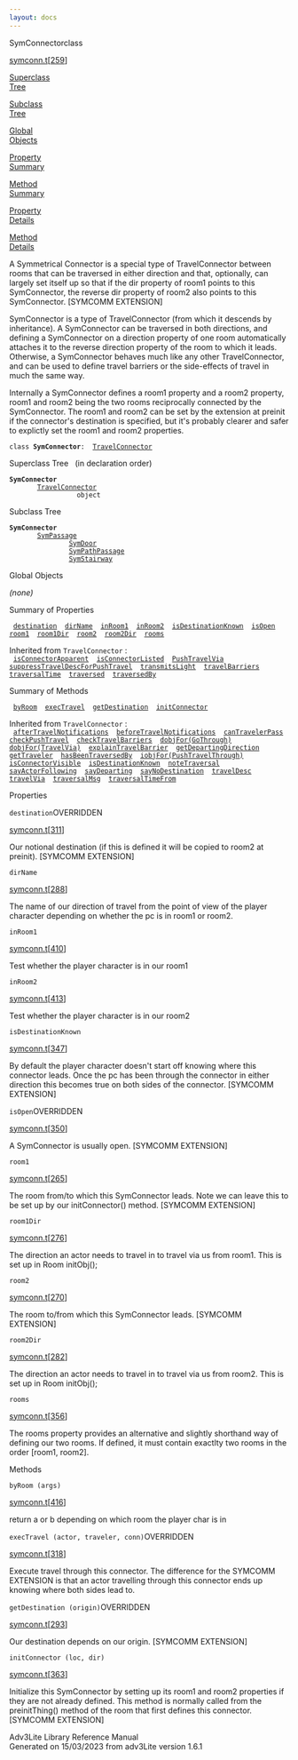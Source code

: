 ```yaml
---
layout: docs
---
```

<span class="title">SymConnector</span><span class="type">class</span>

[symconn.t](../file/symconn.t.html)\[[259](../source/symconn.t.html#259)\]

[Superclass  
Tree](#_SuperClassTree_)

[Subclass  
Tree](#_SubClassTree_)

[Global  
Objects](#_ObjectSummary_)

[Property  
Summary](#_PropSummary_)

[Method  
Summary](#_MethodSummary_)

[Property  
Details](#_Properties_)

[Method  
Details](#_Methods_)

<div class="fdesc">

A Symmetrical Connector is a special type of TravelConnector between
rooms that can be traversed in either direction and that, optionally,
can largely set itself up so that if the dir property of room1 points to
this SymConnector, the reverse dir property of room2 also points to this
SymConnector. \[SYMCOMM EXTENSION\]

SymConnector is a type of TravelConnector (from which it descends by
inheritance). A SymConnector can be traversed in both directions, and
defining a SymConnector on a direction property of one room
automatically attaches it to the reverse direction property of the room
to which it leads. Otherwise, a SymConnector behaves much like any other
TravelConnector, and can be used to define travel barriers or the
side-effects of travel in much the same way.

Internally a SymConnector defines a room1 property and a room2 property,
room1 and room2 being the two rooms reciprocally connected by the
SymConnector. The room1 and room2 can be set by the extension at preinit
if the connector's destination is specified, but it's probably clearer
and safer to explictly set the room1 and room2 properties.

`class `**`SymConnector`**` :   `[`TravelConnector`](../object/TravelConnector.html)

</div>

<span id="_SuperClassTree_"></span>

<div class="mjhd">

<span class="hdln">Superclass Tree</span>   (in declaration order)

</div>

**`SymConnector`**  
`         `[`TravelConnector`](../object/TravelConnector.html)  
`                 object`  
<span id="_SubClassTree_"></span>

<div class="mjhd">

<span class="hdln">Subclass Tree</span>  

</div>

**`SymConnector`**  
`         `[`SymPassage`](../object/SymPassage.html)  
`                 `[`SymDoor`](../object/SymDoor.html)  
`                 `[`SymPathPassage`](../object/SymPathPassage.html)  
`                 `[`SymStairway`](../object/SymStairway.html)  
<span id="_ObjectSummary_"></span>

<div class="mjhd">

<span class="hdln">Global Objects</span>  

</div>

*(none)* <span id="_PropSummary_"></span>

<div class="mjhd">

<span class="hdln">Summary of Properties</span>  

</div>

` `[`destination`](#destination)`  `[`dirName`](#dirName)`  `[`inRoom1`](#inRoom1)`  `[`inRoom2`](#inRoom2)`  `[`isDestinationKnown`](#isDestinationKnown)`  `[`isOpen`](#isOpen)`  `[`room1`](#room1)`  `[`room1Dir`](#room1Dir)`  `[`room2`](#room2)`  `[`room2Dir`](#room2Dir)`  `[`rooms`](#rooms)`  `

Inherited from `TravelConnector` :  
` `[`isConnectorApparent`](../object/TravelConnector.html#isConnectorApparent)`  `[`isConnectorListed`](../object/TravelConnector.html#isConnectorListed)`  `[`PushTravelVia`](../object/TravelConnector.html#PushTravelVia)`  `[`suppressTravelDescForPushTravel`](../object/TravelConnector.html#suppressTravelDescForPushTravel)`  `[`transmitsLight`](../object/TravelConnector.html#transmitsLight)`  `[`travelBarriers`](../object/TravelConnector.html#travelBarriers)`  `[`traversalTime`](../object/TravelConnector.html#traversalTime)`  `[`traversed`](../object/TravelConnector.html#traversed)`  `[`traversedBy`](../object/TravelConnector.html#traversedBy)`  `

<span id="_MethodSummary_"></span>

<div class="mjhd">

<span class="hdln">Summary of Methods</span>  

</div>

` `[`byRoom`](#byRoom)`  `[`execTravel`](#execTravel)`  `[`getDestination`](#getDestination)`  `[`initConnector`](#initConnector)`  `

Inherited from `TravelConnector` :  
` `[`afterTravelNotifications`](../object/TravelConnector.html#afterTravelNotifications)`  `[`beforeTravelNotifications`](../object/TravelConnector.html#beforeTravelNotifications)`  `[`canTravelerPass`](../object/TravelConnector.html#canTravelerPass)`  `[`checkPushTravel`](../object/TravelConnector.html#checkPushTravel)`  `[`checkTravelBarriers`](../object/TravelConnector.html#checkTravelBarriers)`  `[`dobjFor(GoThrough)`](../object/TravelConnector.html#dobjFor(GoThrough))`  `[`dobjFor(TravelVia)`](../object/TravelConnector.html#dobjFor(TravelVia))`  `[`explainTravelBarrier`](../object/TravelConnector.html#explainTravelBarrier)`  `[`getDepartingDirection`](../object/TravelConnector.html#getDepartingDirection)`  `[`getTraveler`](../object/TravelConnector.html#getTraveler)`  `[`hasBeenTraversedBy`](../object/TravelConnector.html#hasBeenTraversedBy)`  `[`iobjFor(PushTravelThrough)`](../object/TravelConnector.html#iobjFor(PushTravelThrough))`  `[`isConnectorVisible`](../object/TravelConnector.html#isConnectorVisible)`  `[`isDestinationKnown`](../object/TravelConnector.html#isDestinationKnown)`  `[`noteTraversal`](../object/TravelConnector.html#noteTraversal)`  `[`sayActorFollowing`](../object/TravelConnector.html#sayActorFollowing)`  `[`sayDeparting`](../object/TravelConnector.html#sayDeparting)`  `[`sayNoDestination`](../object/TravelConnector.html#sayNoDestination)`  `[`travelDesc`](../object/TravelConnector.html#travelDesc)`  `[`travelVia`](../object/TravelConnector.html#travelVia)`  `[`traversalMsg`](../object/TravelConnector.html#traversalMsg)`  `[`traversalTimeFrom`](../object/TravelConnector.html#traversalTimeFrom)`  `

<span id="_Properties_"></span>

<div class="mjhd">

<span class="hdln">Properties</span>  

</div>

<span id="destination"></span>

`destination`<span class="rem">OVERRIDDEN</span>

[symconn.t](../file/symconn.t.html)\[[311](../source/symconn.t.html#311)\]

<div class="desc">

Our notional destination (if this is defined it will be copied to room2
at preinit). \[SYMCOMM EXTENSION\]

</div>

<span id="dirName"></span>

`dirName`

[symconn.t](../file/symconn.t.html)\[[288](../source/symconn.t.html#288)\]

<div class="desc">

The name of our direction of travel from the point of view of the player
character depending on whether the pc is in room1 or room2.

</div>

<span id="inRoom1"></span>

`inRoom1`

[symconn.t](../file/symconn.t.html)\[[410](../source/symconn.t.html#410)\]

<div class="desc">

Test whether the player character is in our room1

</div>

<span id="inRoom2"></span>

`inRoom2`

[symconn.t](../file/symconn.t.html)\[[413](../source/symconn.t.html#413)\]

<div class="desc">

Test whether the player character is in our room2

</div>

<span id="isDestinationKnown"></span>

`isDestinationKnown`

[symconn.t](../file/symconn.t.html)\[[347](../source/symconn.t.html#347)\]

<div class="desc">

By default the player character doesn't start off knowing where this
connector leads. Once the pc has been through the connector in either
direction this becomes true on both sides of the connector. \[SYMCOMM
EXTENSION\]

</div>

<span id="isOpen"></span>

`isOpen`<span class="rem">OVERRIDDEN</span>

[symconn.t](../file/symconn.t.html)\[[350](../source/symconn.t.html#350)\]

<div class="desc">

A SymConnector is usually open. \[SYMCOMM EXTENSION\]

</div>

<span id="room1"></span>

`room1`

[symconn.t](../file/symconn.t.html)\[[265](../source/symconn.t.html#265)\]

<div class="desc">

The room from/to which this SymConnector leads. Note we can leave this
to be set up by our initConnector() method. \[SYMCOMM EXTENSION\]

</div>

<span id="room1Dir"></span>

`room1Dir`

[symconn.t](../file/symconn.t.html)\[[276](../source/symconn.t.html#276)\]

<div class="desc">

The direction an actor needs to travel in to travel via us from room1.
This is set up in Room initObj();

</div>

<span id="room2"></span>

`room2`

[symconn.t](../file/symconn.t.html)\[[270](../source/symconn.t.html#270)\]

<div class="desc">

The room to/from which this SymConnector leads. \[SYMCOMM EXTENSION\]

</div>

<span id="room2Dir"></span>

`room2Dir`

[symconn.t](../file/symconn.t.html)\[[282](../source/symconn.t.html#282)\]

<div class="desc">

The direction an actor needs to travel in to travel via us from room2.
This is set up in Room initObj();

</div>

<span id="rooms"></span>

`rooms`

[symconn.t](../file/symconn.t.html)\[[356](../source/symconn.t.html#356)\]

<div class="desc">

The rooms property provides an alternative and slightly shorthand way of
defining our two rooms. If defined, it must contain exactlty two rooms
in the order \[room1, room2\].

</div>

<span id="_Methods_"></span>

<div class="mjhd">

<span class="hdln">Methods</span>  

</div>

<span id="byRoom"></span>

`byRoom (args)`

[symconn.t](../file/symconn.t.html)\[[416](../source/symconn.t.html#416)\]

<div class="desc">

return a or b depending on which room the player char is in

</div>

<span id="execTravel"></span>

`execTravel (actor, traveler, conn)`<span class="rem">OVERRIDDEN</span>

[symconn.t](../file/symconn.t.html)\[[318](../source/symconn.t.html#318)\]

<div class="desc">

Execute travel through this connector. The difference for the SYMCOMM
EXTENSION is that an actor travelling through this connector ends up
knowing where both sides lead to.

</div>

<span id="getDestination"></span>

`getDestination (origin)`<span class="rem">OVERRIDDEN</span>

[symconn.t](../file/symconn.t.html)\[[293](../source/symconn.t.html#293)\]

<div class="desc">

Our destination depends on our origin. \[SYMCOMM EXTENSION\]

</div>

<span id="initConnector"></span>

`initConnector (loc, dir)`

[symconn.t](../file/symconn.t.html)\[[363](../source/symconn.t.html#363)\]

<div class="desc">

Initialize this SymConnector by setting up its room1 and room2
properties if they are not already defined. This method is normally
called from the preinitThing() method of the room that first defines
this connector. \[SYMCOMM EXTENSION\]

</div>

<div class="ftr">

Adv3Lite Library Reference Manual  
Generated on 15/03/2023 from adv3Lite version 1.6.1

</div>
